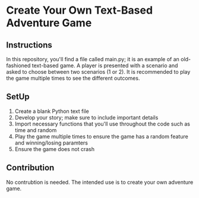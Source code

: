 # Create Your Own Text-Based Adventure Game
## Instructions
In this repository, you'll find a file called main.py; it is an example of an old-fashioned text-based game. A player is presented with a scenario and asked to choose between two scenarios (1 or 2). It is recommended to play the game multiple times to see the different outcomes. 
##
## SetUp
1. Create a blank Python text file
2. Develop your story; make sure to include important details
3. Import necessary functions that you'll use throughout the code such as time and random
4. Play the game multiple times to ensure the game has a random feature and winning/losing paramters
5. Ensure the game does not crash
## Contribution
No contrubtion is needed. The intended use is to create your own adventure game.
